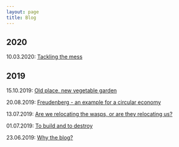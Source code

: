 ```yaml
---
layout: page
title: Blog
---
```


## 2020

10.03.2020: [Tackling the mess](https://github.com/Sarah80/tproject/edit/master/_posts/2020/03/10/post-6.html)

## 2019

15.10.2019: [Old place, new vegetable garden](https://terlamonte.pt/2019/10/15/post-5.html)

20.08.2019: [Freudenberg - an example for a circular economy](https://terlamonte.pt/2019/08/20/post-4.html)

13.07.2019: [Are we relocating the wasps, or are they relocating us?](https://terlamonte.pt/2019/07/13/third-post.html)

01.07.2019: [To build and to destroy](http://terlamonte.pt/2019/07/01/second-post.html)

23.06.2019: [Why the blog?](https://terlamonte.pt/2019/06/23/first-post.html)

